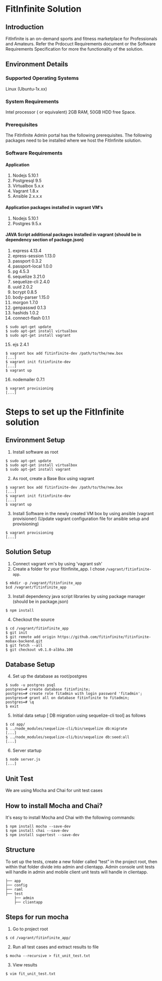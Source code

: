 FitInfinite Solution
===============


Introduction
---------------

FitInfinite is an on-demand sports and fitness marketplace for Professionals and Amateurs. Refer the Prdocuct Requirements document or the Software Requirements Specification for more the functionality of the solution. 


Environment Details
--------------------------

### Supported Operating Systems

Linux (Ubuntu-1x.xx)

### System Requirements
Intel processor (<min config here> or equivalent)
2GB RAM, 
50GB HDD free Space.

### Prerequisites
The FitInfinite Admin portal has the following prerequisites. The following packages need to be installed where we host the FitInfinite solution.

### Software Requirements

#### Application

1. Nodejs 5.10.1
2. Postgresql 9.5
3. Virtualbox 5.x.x
4. Vagrant 1.8.x 
5. Ansible 2.x.x.x


#### Application packages installed in vagrant VM's
1. Nodejs 5.10.1
2. Postgres 9.5.x

#### JAVA Script additional packages installed in vagrant (should be in dependency section of package.json)
1. express 4.13.4  
2. epress-session 1.13.0  
3. passport 0.3.2  
4. passport-local 1.0.0  
5. pg 4.5.3 
6. sequelize 3.21.0
7. sequelize-cli 2.4.0
8. uuid 2.0.2
9. bcrypt 0.8.5
10. body-parser 1.15.0
11. morgon 1.7.0
12. genpasswd 0.1.3
13. hashids 1.0.2
14. connect-flash 0.1.1

```
$ sudo apt-get update
$ sudo apt-get install virtualbox 
$ sudo apt-get install vagrant
```
15. ejs 2.4.1

```
$ vagrant box add fitinfinite-dev /path/to/the/new.box
[...]
$ vagrant init fitinfinite-dev
[...]
$ vagrant up
```

16. nodemailer 0.7.1

```
$ vagrant provisioning
[...]
```

Steps to set up the FitInfinite solution
========================

Environment Setup 
------------------------

1. Install software as root
```
$ sudo apt-get update
$ sudo apt-get install virtualbox 
$ sudo apt-get install vagrant
```

2. As root, create a Base Box using vagrant
```
$ vagrant box add fitinfinite-dev /path/to/the/new.box
[...]
$ vagrant init fitinfinite-dev
[...]
$ vagrant up
```

3. Install Software in the newly created VM box by using ansible (vagrant provisioner)
   (Update vagrant configuration file for ansible setup and provisioning)
```
$ vagrant provisioning
[...]
```



Solution Setup
------------------


1. Connect vagrant vm's by using 'vagrant ssh'
2. Create a folder for your fitinfinite_app.  I chose `/vagrant/fitinfinite-app`.
```
$ mkdir -p /vagrant/fitinfinite_app
$cd /vagrant/fitinfinite_app
```


3. Install dependency java script libraries by using package manager (should be in package.json)

```
$ npm install 

```

4. Checkout the source

```
$ cd /vagrant/fitinfinite_app
$ git init
$ git remote add origin https://github.com/fitinfinite/fitinfinite-mobax-backend.git
$ git fetch --all
$ git checkout v0.1.0-albha.100
```

Database Setup
-------------------


4. Set up the database as root/postgres
```
$ sudo -u postgres psql
postgres=# create database fitinfinite;
postgres=# create role fitadmin with login password 'fitadmin';
postgres=# grant all on database fitinfinite to fitadmin;
postgres=# \q
$ exit
```

5. Initial data setup [ DB migration using sequelize-cli tool] as follows
```
$ cd app/
$ ../node_modules/sequelize-cli/bin/sequelize db:migrate
[...]
$ ../node_modules/sequelize-cli/bin/sequelize db:seed:all
[...] 
```
6. Server startup
```
$ node server.js
[...] 
```

Unit Test
---------------

We are using Mocha and Chai for unit test cases


How to install Mocha and Chai?
--------------------------------

It's easy to install Mocha and Chai with the following commands:

```
$ npm install mocha --save-dev
$ npm install chai --save-dev
$ npm install supertest --save-dev
```

Structure
---------------

To set up the tests, create a new folder called “test” in the project root, then within that folder divide into admin and clientapp. Admin console unit tests will handle in admin and mobile client unit tests will handle in clientapp.

    ├── app                   
    ├── config                    
    ├── raml                     
    ├── test                    
        ├── admin                   
        ├── clientapp

Steps for run mocha
--------------------------------

1. Go to project root
```
$ cd /vagrant/fitinfinite_app/
```

2. Run all test cases and extract results to file
```
$ mocha --recursive > fit_unit_test.txt
```

3. View results
```
$ vim fit_unit_test.txt
```

